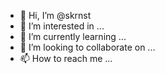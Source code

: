 - 👋 Hi, I’m @skrnst
- 👀 I’m interested in ...
- 🌱 I’m currently learning ...
- 💞️ I’m looking to collaborate on ...
- 📫 How to reach me ...

<!---
skrnst/skrnst is a ✨ special ✨ repository because its `README.md` (this file) appears on your GitHub profile.
You can click the Preview link to take a look at your changes.
--->
